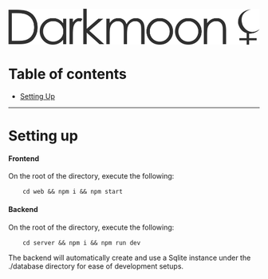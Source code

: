 ![Darkmoon](./web/src/assets/img/readme-logo.png)

# Table of contents
* [Setting Up](#setting-up)

___

# Setting up

#### Frontend

On the root of the directory, execute the following:

```
	cd web && npm i && npm start
```

#### Backend

On the root of the directory, execute the following:

```
	cd server && npm i && npm run dev
```

The backend will automatically create and use a Sqlite instance under the ./database directory for ease of development setups.